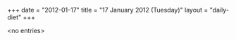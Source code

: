 +++
date = "2012-01-17"
title = "17 January 2012 (Tuesday)"
layout = "daily-diet"
+++


\<no entries\>
